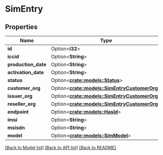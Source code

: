 # SimEntry

## Properties

Name | Type | Description | Notes
------------ | ------------- | ------------- | -------------
**id** | Option<**i32**> |  | [optional]
**iccid** | Option<**String**> |  | [optional]
**production_date** | Option<**String**> |  | [optional]
**activation_date** | Option<**String**> |  | [optional]
**status** | Option<[**crate::models::Status**](Status.md)> |  | [optional]
**customer_org** | Option<[**crate::models::SimEntryCustomerOrg**](Sim_Entry_customer_org.md)> |  | [optional]
**issuer_org** | Option<[**crate::models::SimEntryCustomerOrg**](Sim_Entry_customer_org.md)> |  | [optional]
**reseller_org** | Option<[**crate::models::SimEntryCustomerOrg**](Sim_Entry_customer_org.md)> |  | [optional]
**endpoint** | Option<[**crate::models::HasId**](HasId.md)> |  | [optional]
**imsi** | Option<**String**> |  | [optional]
**msisdn** | Option<**String**> |  | [optional]
**model** | Option<[**crate::models::SimModel**](Sim_Model.md)> |  | [optional]

[[Back to Model list]](../README.md#documentation-for-models) [[Back to API list]](../README.md#documentation-for-api-endpoints) [[Back to README]](../README.md)


